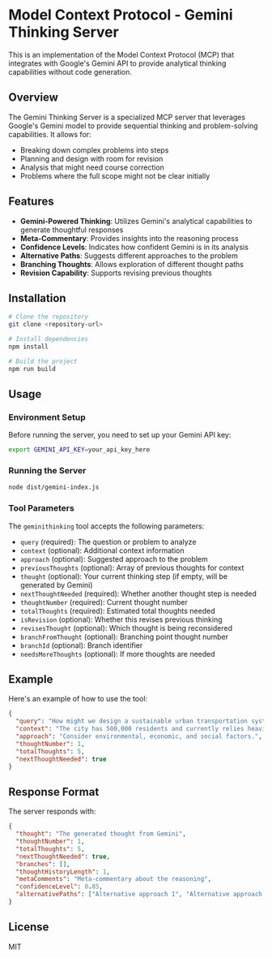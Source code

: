 # Model Context Protocol - Gemini Thinking Server

This is an implementation of the Model Context Protocol (MCP) that integrates with Google's Gemini API to provide analytical thinking capabilities without code generation.

## Overview

The Gemini Thinking Server is a specialized MCP server that leverages Google's Gemini model to provide sequential thinking and problem-solving capabilities. It allows for:

- Breaking down complex problems into steps
- Planning and design with room for revision
- Analysis that might need course correction
- Problems where the full scope might not be clear initially

## Features

- **Gemini-Powered Thinking**: Utilizes Gemini's analytical capabilities to generate thoughtful responses
- **Meta-Commentary**: Provides insights into the reasoning process
- **Confidence Levels**: Indicates how confident Gemini is in its analysis
- **Alternative Paths**: Suggests different approaches to the problem
- **Branching Thoughts**: Allows exploration of different thought paths
- **Revision Capability**: Supports revising previous thoughts

## Installation

```bash
# Clone the repository
git clone <repository-url>

# Install dependencies
npm install

# Build the project
npm run build
```

## Usage

### Environment Setup

Before running the server, you need to set up your Gemini API key:

```bash
export GEMINI_API_KEY=your_api_key_here
```

### Running the Server

```bash
node dist/gemini-index.js
```

### Tool Parameters

The `geminithinking` tool accepts the following parameters:

- `query` (required): The question or problem to analyze
- `context` (optional): Additional context information
- `approach` (optional): Suggested approach to the problem
- `previousThoughts` (optional): Array of previous thoughts for context
- `thought` (optional): Your current thinking step (if empty, will be generated by Gemini)
- `nextThoughtNeeded` (required): Whether another thought step is needed
- `thoughtNumber` (required): Current thought number
- `totalThoughts` (required): Estimated total thoughts needed
- `isRevision` (optional): Whether this revises previous thinking
- `revisesThought` (optional): Which thought is being reconsidered
- `branchFromThought` (optional): Branching point thought number
- `branchId` (optional): Branch identifier
- `needsMoreThoughts` (optional): If more thoughts are needed

## Example

Here's an example of how to use the tool:

```json
{
  "query": "How might we design a sustainable urban transportation system?",
  "context": "The city has 500,000 residents and currently relies heavily on personal vehicles.",
  "approach": "Consider environmental, economic, and social factors.",
  "thoughtNumber": 1,
  "totalThoughts": 5,
  "nextThoughtNeeded": true
}
```

## Response Format

The server responds with:

```json
{
  "thought": "The generated thought from Gemini",
  "thoughtNumber": 1,
  "totalThoughts": 5,
  "nextThoughtNeeded": true,
  "branches": [],
  "thoughtHistoryLength": 1,
  "metaComments": "Meta-commentary about the reasoning",
  "confidenceLevel": 0.85,
  "alternativePaths": ["Alternative approach 1", "Alternative approach 2"]
}
```

## License

MIT